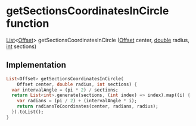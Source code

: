 


# getSectionsCoordinatesInCircle function










[List](https://api.flutter.dev/flutter/dart-core/List-class.html)&lt;[Offset](https://api.flutter.dev/flutter/dart-ui/Offset-class.html)> getSectionsCoordinatesInCircle
([Offset](https://api.flutter.dev/flutter/dart-ui/Offset-class.html) center, [double](https://api.flutter.dev/flutter/dart-core/double-class.html) radius, [int](https://api.flutter.dev/flutter/dart-core/int-class.html) sections)






## Implementation

```dart
List<Offset> getSectionsCoordinatesInCircle(
    Offset center, double radius, int sections) {
  var intervalAngle = (pi * 2) / sections;
  return List<int>.generate(sections, (int index) => index).map((i) {
    var radians = (pi / 2) + (intervalAngle * i);
    return radiansToCoordinates(center, radians, radius);
  }).toList();
}
```







